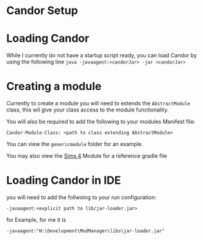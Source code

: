 # Candor Setup

# Loading Candor
While I currently do not have a startup script ready, you can load Candor by using the following line
`java -javaagent:<candorJar> -jar <candorJar>`

# Creating a module
Currently to create a module you will need to extends the `AbstractModule` class,
this wil give your class access to the module functionality.

You will also be required to add the following to your modules Manifest file:

`Candor-Module-Class: <path to class extending AbstractModule>`

You can view the `genericmodule` folder for an example.

You may also view the [Sims 4](https://github.com/shadowchild/candor-sims4) Module for a reference gradle file

# Loading Candor in IDE
you will need to add the follwoing to your run configuration:

`-javaagent:<explicit path to lib/jar-loader.jar>`

for Example, for me it is 

`-javaagent:"H:\Development\ModManager\libs\jar-loader.jar"`
